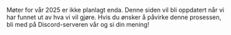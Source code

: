 <!--
|       Dato |                    Møte                    | Ansvarlig       |
| ---------: | :----------------------------------------: | :-------------- |
|    25. Jan |            Brettspill og Bridge            | Bendik          |
|    01. Feb |                 *Årsmøte*                  | Samund          |
|    08. Feb |         Skitur til Estenstadhytta          | Gustav          |
|    22. Feb |              Pubquiz og Pizza              | Ingrid og Brage |
|    07. Mar |              Kugler og kægler              | Samund          |
|    21. Mar |             Vafler og visesang             | Sindre          |
| 25-31. Apr |                 Påskeferie                 |                 |
|    04. Apr |               Paint and Sip                | Anna            |
|    18. Apr |              Putting og Pils               | Samund          |
|    02. Mai | Klassekamp og kos (aka. grilling i parken) | Bjørnar         |
-->

Møter for vår 2025 er ikke planlagt enda.
Denne siden vil bli oppdatert når vi har funnet ut av hva vi vil gjøre.
Hvis du ønsker å påvirke denne prosessen, bli med på Discord-serveren vår og si din mening!

